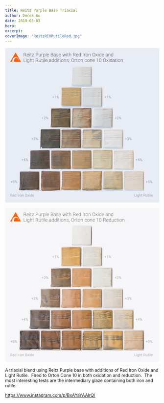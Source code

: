 ```yaml
---
title: Reitz Purple Base Triaxial
author: Derek Au
date: 2019-05-03
hero: 
excerpt: 
coverImage: "ReitzRIORutileRed.jpg"
---
```


![](./images/ReitzRIORutileOx.jpg)

![](./images/ReitzRIORutileRed.jpg)

A triaxial blend using Reitz Purple base with additions of Red Iron Oxide and Light Rutile.  Fired to Orton Cone 10 in both oxidation and reduction.  The most interesting tests are the intermediary glaze containing both iron and rutile.

https://www.instagram.com/p/BxAYaYAAlrQ/
